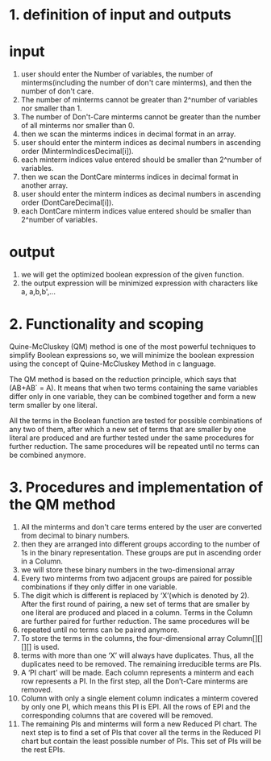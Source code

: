 # 1. definition of input and outputs

# input

1. user should enter the Number of variables, the number of minterms(including the number of don't care minterms), and then the number of don't care.
2. The number of minterms cannot be greater than 2^number of variables nor smaller than 1.
3. The number of Don't-Care minterms cannot be greater than the  number of all minterms nor smaller than 0.
4. then we scan the minterms indices in decimal format in an array.
5. user should enter the minterm indices as decimal numbers in ascending order (MintermIndicesDecimal[i]).
6. each minterm indices value entered should be smaller than 2^number of variables.
7. then we scan the DontCare minterms indices in decimal format in another array.
8. user should enter the minterm indices as decimal numbers in ascending order (DontCareDecimal[i]).
9. each DontCare minterm indices value entered should be smaller than 2^number of variables.

# output

1. we will get the optimized boolean expression of the given function.
2. the output expression will be minimized expression with characters like a, a,b,b',...

# 2. Functionality and scoping

Quine-McCluskey (QM) method is one of the most powerful techniques to simplify Boolean expressions
so, we will minimize the boolean expression using the concept of Quine-McCluskey Method in c language.

The QM method is based on the reduction principle, which says that (AB+AB` = A).
 It means that when two terms containing the same variables differ only in one variable, they can be
combined together and form a new term smaller by one literal. 

All the terms in the Boolean function are tested for possible combinations of any two of them, after which
a new set of terms that are smaller by one literal are produced and are further tested
under the same procedures for further reduction. The same procedures will be repeated until no terms can be combined anymore. 

# 3. Procedures and implementation of the QM method 

1. All the minterms and don't care terms entered by the user are converted from decimal to binary numbers.
2. then they are arranged into different groups according to the number of 1s in the binary representation.  These groups are put in ascending order in a Column.
3. we will store these binary numbers in the two-dimensional array
4. Every two minterms from two adjacent groups are paired for possible combinations if they only differ in one variable.
5. The digit which is different is replaced by ‘X’(which is denoted by 2). After the first round of pairing, a new set of terms that are smaller by one literal are produced and placed in a column. Terms in the Column are further paired for further reduction. The same procedures will be
6. repeated until no terms can be paired anymore.
7. To store the terms in the columns, the four-dimensional array Column[][][][] is used.
8. terms with more than one ‘X’ will always have duplicates. Thus, all the duplicates need to be removed. The remaining irreducible terms are PIs.
9. A ‘PI chart’ will be made. Each column represents a minterm and each row represents a PI. In the first step, all the Don’t-Care minterms are removed.
10. Column with only a single element column indicates a minterm covered by only one PI, which means this PI is EPI. All the rows of EPI and the corresponding columns that are covered will be removed.
11. The remaining PIs and minterms will form a new Reduced PI chart. The next step is to find a set of PIs that cover all the terms in the Reduced PI chart but contain the least possible number of PIs. This set of PIs will be the rest EPIs.


